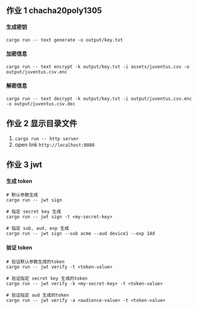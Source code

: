 ## 作业 1 chacha20poly1305

#### 生成密钥

```
cargo run -- text generate -o output/key.txt
```

#### 加密信息

```
cargo run -- text encrypt -k output/key.txt -i assets/juventus.csv -o output/juventus.csv.enc
```

#### 解密信息

```
cargo run -- text decrypt -k output/key.txt -i output/juventus.csv.enc -o output/juventus.csv.dec
```

## 作业 2 显示目录文件

1. `cargo run -- http server`
2. open link `http://localhost:8080`

## 作业 3 jwt

#### 生成 token

```
# 默认参数生成
cargo run -- jwt sign

# 指定 secret key 生成
cargo run -- jwt sign -t <my-secret-key>

# 指定 sub, aud, exp 生成
cargo run -- jwt sign --sub acme --aud device1 --exp 14d
```

#### 验证 token

```
# 验证默认参数生成的token
cargo run -- jwt verify -t <token-value>

# 验证指定 secret key 生成的token
cargo run -- jwt verify -k <my-secret-key> -t <token-value>

# 验证指定 aud 生成的token
cargo run -- jwt verify -a <audience-value> -t <token-value>
```
